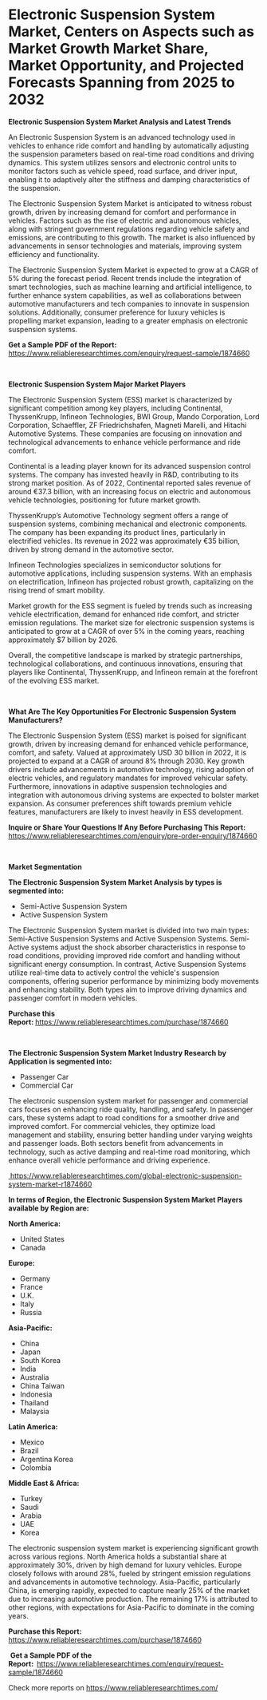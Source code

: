 <p><h1>Electronic Suspension System Market, Centers on Aspects such as Market Growth Market Share, Market Opportunity, and Projected Forecasts Spanning from 2025 to 2032</h1></p><p><strong>Electronic Suspension System Market Analysis and Latest Trends</strong></p>
<p><p>An Electronic Suspension System is an advanced technology used in vehicles to enhance ride comfort and handling by automatically adjusting the suspension parameters based on real-time road conditions and driving dynamics. This system utilizes sensors and electronic control units to monitor factors such as vehicle speed, road surface, and driver input, enabling it to adaptively alter the stiffness and damping characteristics of the suspension.</p><p>The Electronic Suspension System Market is anticipated to witness robust growth, driven by increasing demand for comfort and performance in vehicles. Factors such as the rise of electric and autonomous vehicles, along with stringent government regulations regarding vehicle safety and emissions, are contributing to this growth. The market is also influenced by advancements in sensor technologies and materials, improving system efficiency and functionality.</p><p>The Electronic Suspension System Market is expected to grow at a CAGR of 5% during the forecast period. Recent trends include the integration of smart technologies, such as machine learning and artificial intelligence, to further enhance system capabilities, as well as collaborations between automotive manufacturers and tech companies to innovate in suspension solutions. Additionally, consumer preference for luxury vehicles is propelling market expansion, leading to a greater emphasis on electronic suspension systems.</p></p>
<p><strong>Get a Sample PDF of the Report:&nbsp;</strong> <a href="https://www.reliableresearchtimes.com/enquiry/request-sample/1874660?utm_campaign=1581&utm_medium=2&utm_source=Github&utm_content=ia&utm_term=30032025&utm_id=electronic-suspension-system">https://www.reliableresearchtimes.com/enquiry/request-sample/1874660</a></p>
<p>&nbsp;</p>
<p><strong>Electronic Suspension System Major Market Players</strong></p>
<p><p>The Electronic Suspension System (ESS) market is characterized by significant competition among key players, including Continental, ThyssenKrupp, Infineon Technologies, BWI Group, Mando Corporation, Lord Corporation, Schaeffler, ZF Friedrichshafen, Magneti Marelli, and Hitachi Automotive Systems. These companies are focusing on innovation and technological advancements to enhance vehicle performance and ride comfort.</p><p>Continental is a leading player known for its advanced suspension control systems. The company has invested heavily in R&D, contributing to its strong market position. As of 2022, Continental reported sales revenue of around €37.3 billion, with an increasing focus on electric and autonomous vehicle technologies, positioning for future market growth.</p><p>ThyssenKrupp’s Automotive Technology segment offers a range of suspension systems, combining mechanical and electronic components. The company has been expanding its product lines, particularly in electrified vehicles. Its revenue in 2022 was approximately €35 billion, driven by strong demand in the automotive sector.</p><p>Infineon Technologies specializes in semiconductor solutions for automotive applications, including suspension systems. With an emphasis on electrification, Infineon has projected robust growth, capitalizing on the rising trend of smart mobility.</p><p>Market growth for the ESS segment is fueled by trends such as increasing vehicle electrification, demand for enhanced ride comfort, and stricter emission regulations. The market size for electronic suspension systems is anticipated to grow at a CAGR of over 5% in the coming years, reaching approximately $7 billion by 2026.</p><p>Overall, the competitive landscape is marked by strategic partnerships, technological collaborations, and continuous innovations, ensuring that players like Continental, ThyssenKrupp, and Infineon remain at the forefront of the evolving ESS market.</p></p>
<p>&nbsp;</p>
<p><strong>What Are The Key Opportunities For Electronic Suspension System Manufacturers?</strong></p>
<p><p>The Electronic Suspension System (ESS) market is poised for significant growth, driven by increasing demand for enhanced vehicle performance, comfort, and safety. Valued at approximately USD 30 billion in 2022, it is projected to expand at a CAGR of around 8% through 2030. Key growth drivers include advancements in automotive technology, rising adoption of electric vehicles, and regulatory mandates for improved vehicular safety. Furthermore, innovations in adaptive suspension technologies and integration with autonomous driving systems are expected to bolster market expansion. As consumer preferences shift towards premium vehicle features, manufacturers are likely to invest heavily in ESS development.</p></p>
<p><strong>Inquire or Share Your Questions If Any Before Purchasing This Report:</strong> <a href="https://www.reliableresearchtimes.com/enquiry/pre-order-enquiry/1874660?utm_campaign=1581&utm_medium=2&utm_source=Github&utm_content=ia&utm_term=30032025&utm_id=electronic-suspension-system">https://www.reliableresearchtimes.com/enquiry/pre-order-enquiry/1874660</a></p>
<p>&nbsp;</p>
<p><strong>Market Segmentation</strong></p>
<p><strong>The Electronic Suspension System Market Analysis by types is segmented into:</strong></p>
<p><ul><li>Semi-Active Suspension System</li><li>Active Suspension System</li></ul></p>
<p><p>The Electronic Suspension System market is divided into two main types: Semi-Active Suspension Systems and Active Suspension Systems. Semi-Active systems adjust the shock absorber characteristics in response to road conditions, providing improved ride comfort and handling without significant energy consumption. In contrast, Active Suspension Systems utilize real-time data to actively control the vehicle's suspension components, offering superior performance by minimizing body movements and enhancing stability. Both types aim to improve driving dynamics and passenger comfort in modern vehicles.</p></p>
<p><strong>Purchase this Report:&nbsp;</strong><a href="https://www.reliableresearchtimes.com/purchase/1874660?utm_campaign=1581&utm_medium=2&utm_source=Github&utm_content=ia&utm_term=30032025&utm_id=electronic-suspension-system">https://www.reliableresearchtimes.com/purchase/1874660</a></p>
<p>&nbsp;</p>
<p><strong>The Electronic Suspension System Market Industry Research by Application is segmented into:</strong></p>
<p><ul><li>Passenger Car</li><li>Commercial Car</li></ul></p>
<p><p>The electronic suspension system market for passenger and commercial cars focuses on enhancing ride quality, handling, and safety. In passenger cars, these systems adapt to road conditions for a smoother drive and improved comfort. For commercial vehicles, they optimize load management and stability, ensuring better handling under varying weights and passenger loads. Both sectors benefit from advancements in technology, such as active damping and real-time road monitoring, which enhance overall vehicle performance and driving experience.</p></p>
<p><a href="https://www.reliableresearchtimes.com/global-electronic-suspension-system-market-r1874660?utm_campaign=1581&utm_medium=2&utm_source=Github&utm_content=ia&utm_term=30032025&utm_id=electronic-suspension-system">&nbsp;https://www.reliableresearchtimes.com/global-electronic-suspension-system-market-r1874660</a></p>
<p><strong>In terms of Region, the Electronic Suspension System Market Players available by Region are:</strong></p>
<p>
    <p> <strong> North America: </strong>
        <ul>
            <li>United States</li>
            <li>Canada</li>
        </ul>
        </p> 
    <p> <strong> Europe: </strong>
        <ul>
            <li>Germany</li>
            <li>France</li>
            <li>U.K.</li>
            <li>Italy</li>
            <li>Russia</li>
        </ul>
        </p> 
    <p> <strong> Asia-Pacific: </strong>
        <ul>
            <li>China</li>
            <li>Japan</li>
            <li>South Korea</li>
            <li>India</li>
            <li>Australia</li>
            <li>China Taiwan</li>
            <li>Indonesia</li>
            <li>Thailand</li>
            <li>Malaysia</li>
        </ul>
        </p> 
    <p> <strong> Latin America: </strong>
        <ul>
            <li>Mexico</li>
            <li>Brazil</li>
            <li>Argentina Korea</li>
            <li>Colombia</li>
        </ul>
        </p> 
    <p> <strong> Middle East & Africa: </strong>
        <ul>
            <li>Turkey</li>
            <li>Saudi</li>
            <li>Arabia</li>
            <li>UAE</li>
            <li>Korea</li>
        </ul>
    </p>
    </p>
<p><p>The electronic suspension system market is experiencing significant growth across various regions. North America holds a substantial share at approximately 30%, driven by high demand for luxury vehicles. Europe closely follows with around 28%, fueled by stringent emission regulations and advancements in automotive technology. Asia-Pacific, particularly China, is emerging rapidly, expected to capture nearly 25% of the market due to increasing automotive production. The remaining 17% is attributed to other regions, with expectations for Asia-Pacific to dominate in the coming years.</p></p>
<p><strong>Purchase this Report: </strong><a href="https://www.reliableresearchtimes.com/purchase/1874660?utm_campaign=1581&utm_medium=2&utm_source=Github&utm_content=ia&utm_term=30032025&utm_id=electronic-suspension-system">https://www.reliableresearchtimes.com/purchase/1874660</a></p>
<p>&nbsp;<strong>Get a Sample PDF of the Report:&nbsp;&nbsp;</strong><a href="https://www.reliableresearchtimes.com/enquiry/request-sample/1874660?utm_campaign=1581&utm_medium=2&utm_source=Github&utm_content=ia&utm_term=30032025&utm_id=electronic-suspension-system">https://www.reliableresearchtimes.com/enquiry/request-sample/1874660</a></p>
<p><strong></strong></p>
<p>Check more reports on <a href="https://www.reliableresearchtimes.com/?utm_campaign=1581&utm_medium=2&utm_source=Github&utm_content=ia&utm_term=30032025&utm_id=electronic-suspension-system">https://www.reliableresearchtimes.com/</a></p>